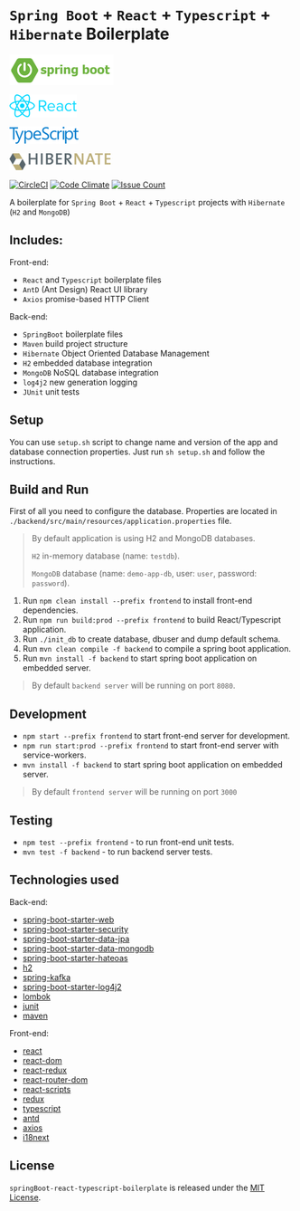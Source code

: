 # `Spring Boot` + `React` + `Typescript` + `Hibernate` Boilerplate

![springBoot-logo](utils/images/springBootLogo.png)

![react-logo](utils/images/reactLogo.png)

![typescript-logo](utils/images/typescriptLogo.png)

![hibernate-logo](utils/images/hibernateLogo.png)

[![CircleCI](https://dl.circleci.com/status-badge/img/gh/mr-ufukgurbuz/spring-boot-react-typescript-full-stack-app-demo/tree/main.svg?style=svg)](https://dl.circleci.com/status-badge/redirect/gh/mr-ufukgurbuz/spring-boot-react-typescript-full-stack-app-demo/tree/main)
[![Code Climate](https://codeclimate.com/github/mr-ufukgurbuz/spring-boot-react-typescript-full-stack-app-demo/badges/gpa.svg)](https://codeclimate.com/github/mr-ufukgurbuz/spring-boot-react-typescript-full-stack-app-demo)
[![Issue Count](https://codeclimate.com/github/mr-ufukgurbuz/spring-boot-react-typescript-full-stack-app-demo/badges/issue_count.svg)](https://codeclimate.com/github/mr-ufukgurbuz/spring-boot-react-typescript-full-stack-app-demo)

A boilerplate for `Spring Boot` + `React` + `Typescript` projects with `Hibernate` (`H2` and `MongoDB`)

## Includes:

Front-end:

- `React` and `Typescript` boilerplate files
- `AntD` (Ant Design) React UI library
- `Axios` promise-based HTTP Client

Back-end:

- `SpringBoot` boilerplate files
- `Maven` build project structure
- `Hibernate` Object Oriented Database Management 
- `H2` embedded database integration
- `MongoDB` NoSQL database integration
- `log4j2` new generation logging
- `JUnit` unit tests

## Setup

You can use `setup.sh` script to change name and version of the app and database connection properties.
Just run `sh setup.sh` and follow the instructions.

## Build and Run

First of all you need to configure the database. Properties are located in `./backend/src/main/resources/application.properties` file.

> By default application is using H2 and MongoDB databases.
> 
> `H2` in-memory database (name: `testdb`).
> 
> `MongoDB` database (name: `demo-app-db`, user: `user`, password: `password`).


1. Run `npm clean install --prefix frontend` to install front-end dependencies.
2. Run `npm run build:prod --prefix frontend` to build React/Typescript application.
3. Run `./init_db` to create database, dbuser and dump default schema.
4. Run `mvn clean compile -f backend` to compile a spring boot application.
5. Run `mvn install -f backend` to start spring boot application on embedded server.

> By default `backend server` will be running on port `8080`.

## Development

- `npm start --prefix frontend` to start front-end server for development.
- `npm run start:prod --prefix frontend` to start front-end server with service-workers.
- `mvn install -f backend` to start spring boot application on embedded server.

> By default `frontend server` will be running on port `3000`

## Testing

- `npm test --prefix frontend` - to run front-end unit tests.
- `mvn test -f backend` - to run backend server tests.

## Technologies used

Back-end:
- [spring-boot-starter-web](https://mvnrepository.com/artifact/org.springframework.boot/spring-boot-starter-web)
- [spring-boot-starter-security](https://mvnrepository.com/artifact/org.springframework.boot/spring-boot-starter-security)
- [spring-boot-starter-data-jpa](https://mvnrepository.com/artifact/org.springframework.boot/spring-boot-starter-data-jpa)
- [spring-boot-starter-data-mongodb](https://mvnrepository.com/artifact/org.springframework.boot/spring-boot-starter-data-mongodb)
- [spring-boot-starter-hateoas](https://mvnrepository.com/artifact/org.springframework.boot/spring-boot-starter-hateoas)
- [h2](https://mvnrepository.com/artifact/com.h2database/h2)
- [spring-kafka](https://mvnrepository.com/artifact/org.springframework.kafka/spring-kafka)
- [spring-boot-starter-log4j2](https://www.postgresql.org/)
- [lombok](https://mvnrepository.com/artifact/org.projectlombok/lombok)
- [junit](https://mvnrepository.com/artifact/junit/junit)
- [maven](https://maven.apache.org/)

Front-end:
- [react](https://www.npmjs.com/package/react)
- [react-dom](https://www.npmjs.com/package/react-dom)
- [react-redux](https://www.npmjs.com/package/react-redux)
- [react-router-dom](https://www.npmjs.com/package/react-router-dom)
- [react-scripts](https://www.npmjs.com/package/react-scripts)
- [redux](https://www.npmjs.com/package/redux)
- [typescript](https://www.npmjs.com/package/typescript)
- [antd](https://www.npmjs.com/package/antd)
- [axios](https://www.npmjs.com/package/axios)
- [i18next](https://www.npmjs.com/package/i18next)

## License
`springBoot-react-typescript-boilerplate` is released under the [MIT License](https://opensource.org/licenses/MIT).